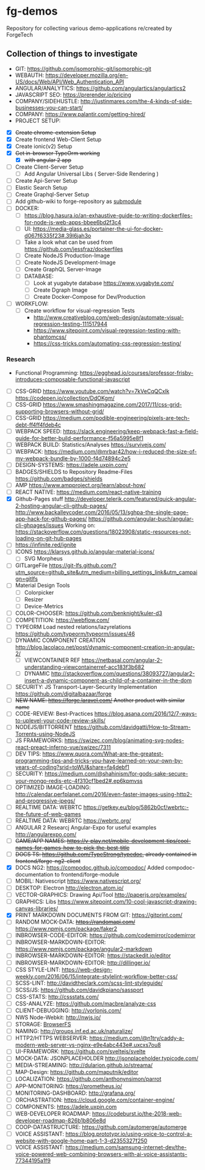 # fg-demos
Repository for collecting various demo-applications re/created by ForgeTech

## Collection of things to investigate

* GIT: https://github.com/isomorphic-git/isomorphic-git
* WEBAUTH: https://developer.mozilla.org/en-US/docs/Web/API/Web_Authentication_API
* ANGULAR/ANALYTICS: https://github.com/angulartics/angulartics2
* JAVASCRIPT SEO: https://prerender.io/pricing
* COMPANY/SIDEHUSTLE: http://justinmares.com/the-4-kinds-of-side-businesses-you-can-start/
* COMPANY: https://www.palantir.com/getting-hired/
* PROJECT SETUP:
 * [x] ~~Create chrome-extension Setup~~
 * [x] Create frontend Web-Client Setup
 * [x] Create ionic(v2) Setup
 * [x] ~~Get in-browser TypeOrm working~~
   * [x] ~~with angular 2 app~~
 * [ ] Create Client-Server Setup
   * [ ] Add Angular Universal Libs ( Server-Side Rendering )
 * [ ] Create Api-Server Setup
 * [ ] Elastic Search Setup
 * [ ] Create Graphql-Server Setup
 * [ ] Add github-wiki to forge-repository as [submodule](https://brendancleary.com/2013/03/08/including-a-github-wiki-in-a-repository-as-a-submodule/)
 * [ ] DOCKER:
   * [ ] https://blog.hasura.io/an-exhaustive-guide-to-writing-dockerfiles-for-node-js-web-apps-bbee6bd2f3c4
   * [ ] UI: https://media-glass.es/portainer-the-ui-for-docker-d067f6335f23#.39l6jah3o
   * [ ] Take a look what can be used from https://github.com/jessfraz/dockerfiles
   * [ ] Create NodeJS Production-Image 
   * [ ] Create NodeJS Development-Image 
   * [ ] Create GraphQL Server-Image
   * [ ] DATABASE:
     * [ ] Look at yugabyte database https://www.yugabyte.com/
     * [ ] Create Dgraph Image
     * [ ] Create Docker-Compose for Dev/Production
* [ ] WORKFLOW:
  * [ ] Create workflow for visual-regression Tests
    * http://www.creativebloq.com/web-design/automate-visual-regression-testing-111517944
    * https://www.sitepoint.com/visual-regression-testing-with-phantomcss/
    * https://css-tricks.com/automating-css-regression-testing/
  
### Research
* Functional Programming: https://egghead.io/courses/professor-frisby-introduces-composable-functional-javascript
* [ ] CSS-GRID https://www.youtube.com/watch?v=7kVeCqQCxlk https://codepen.io/collection/DdOKgm/
* [ ] CSS-GRID https://www.smashingmagazine.com/2017/11/css-grid-supporting-browsers-without-grid/
* [ ] CSS-GRID https://medium.com/podible-engineering/pixels-are-tech-debt-ff4ff4fdeb4c
* [ ] WEBPACK SPEED: https://slack.engineering/keep-webpack-fast-a-field-guide-for-better-build-performance-f56a5995e8f1
* [ ] WEBPACK BUILD: Statistics/Analyses https://survivejs.com/
* [ ] WEBPACK: https://medium.com/@mrbar42/how-i-reduced-the-size-of-my-webpack-bundle-by-1000-f4d74894c2e5
* [ ] DESIGN-SYSTEMS: https://adele.uxpin.com/
* [ ] BADGES/SHIELDS to Repository Readme-Files https://github.com/badges/shields
* [ ] AMP https://www.ampproject.org/learn/about-how/
* [ ] REACT NATIVE: https://medium.com/react-native-training 
* [x] Github-Pages stuff http://developer.telerik.com/featured/quick-angular-2-hosting-angular-cli-github-pages/
      http://www.backalleycoder.com/2016/05/13/sghpa-the-single-page-app-hack-for-github-pages/
      https://github.com/angular-buch/angular-cli-ghpages/issues
      Working on: https://stackoverflow.com/questions/18023908/static-resources-not-loading-on-git-hub-pages
* [ ] https://infinite.red/ignite
* [ ] ICONS https://klarsys.github.io/angular-material-icons/
   * [ ] SVG Morpheus 
* [ ] GITLargeFile https://git-lfs.github.com/?utm_source=github_site&utm_medium=billing_settings_link&utm_campaign=gitlfs
* [ ] Material Design Tools
   * [ ] Colorpicker
   * [ ] Resizer
   * [ ] Device-Metrics
* [ ] COLOR-CHOOSER: https://github.com/benknight/kuler-d3
* [ ] COMPETITION: https://webflow.com/
* [ ] TYPEORM Load nested relations/lazyrelations https://github.com/typeorm/typeorm/issues/46
* [ ] DYNAMIC COMPONENT CREATION http://blog.lacolaco.net/post/dynamic-component-creation-in-angular-2/
   * [ ] VIEWCONTAINER REF https://netbasal.com/angular-2-understanding-viewcontainerref-acc183f3b682
   * [ ] DYNAMIC http://stackoverflow.com/questions/38093727/angular2-insert-a-dynamic-component-as-child-of-a-container-in-the-dom
* [ ] SECURITY: JS Transport-Layer-Security Implementation https://github.com/digitalbazaar/forge
* [ ] ~~NEW NAME: https://forge.laravel.com/ Another product with similar name~~
* [ ] CODE-REVIEW: Best-Practices https://blog.asana.com/2016/12/7-ways-to-uplevel-your-code-review-skills/
* [ ] NODEJS/BITTORRENT https://github.com/davidgatti/How-to-Stream-Torrents-using-NodeJS
* [ ] JS FRAMEWORKS: https://swizec.com/blog/animating-svg-nodes-react-preact-inferno-vue/swizec/7311
* [ ] DEV TIPS: https://www.quora.com/What-are-the-greatest-programming-tips-and-tricks-you-have-learned-on-your-own-by-years-of-coding?srid=toWU&share=fa4debf1
* [ ] SECURITY: https://medium.com/@shahinism/for-gods-sake-secure-your-mongo-redis-etc-4f310cf1bed2#.ep6kpmvss
* [ ] OPTIMIZED IMAGE-LOADING: http://calendar.perfplanet.com/2016/even-faster-images-using-http2-and-progressive-jpegs/
* [ ] REALTIME DATA: WEBRTC https://getkey.eu/blog/5862b0cf/webrtc:-the-future-of-web-games
* [ ] REALTIME DATA: WEBRTC https://webrtc.org/
* [ ] ANGULAR 2 Researcj Angular-Expo for useful examples http://angularexpo.com/
* [ ] ~~GAME/APP NAMES: https://v-play.net/mobile-development-tips/cool-names-for-games-how-to-pick-the-best-title~~
* [ ] ~~DOCS TS: https://github.com/TypeStrong/typedoc, already contained in frontend/forge-ng2-client~~
* [x] DOCS NG2: https://compodoc.github.io/compodoc/ Added compodoc-documentation to frontend/forge-module
* [ ] MOBIL: Nativescript https://www.nativescript.org/
* [ ] DESKTOP: Electron http://electron.atom.io/
* [ ] VECTOR-GRAPHICS: Drawing Api/Tool http://paperjs.org/examples/
* [ ] GRAPHICS: Libs https://www.sitepoint.com/10-cool-javascript-drawing-canvas-libraries/
* [x] PRINT MARKDOWN DOCUMENTS FROM GIT: https://gitprint.com/
* [ ] RANDOM MOCK-DATA: <del>https://randomapi.com/</del> https://www.npmjs.com/package/faker2
* [ ] INBROWSER-CODE-EDITOR: https://github.com/codemirror/codemirror
* [ ] INBROWSER-MARKDOWN-EDITOR: https://www.npmjs.com/package/angular2-markdown
* [ ] INBROWSER-MARKDOWN-EDITOR: https://stackedit.io/editor
* [ ] INBROWSER-MARKDOWN-EDITOR: http://dillinger.io/
* [ ] CSS STYLE-LINT: https://web-design-weekly.com/2016/06/15/integrate-stylelint-workflow-better-css/
* [ ] SCSS-LINT: http://davidtheclark.com/scss-lint-styleguide/
* [ ] SCSS/JS: https://github.com/davidkpiano/sassport
* [ ] CSS-STATS: http://cssstats.com/
* [ ] CSS-ANALYZE: https://github.com/macbre/analyze-css
* [ ] CLIENT-DEBUGGING: http://vorlonjs.com/
* [ ] NWS Node-Webkit: http://nwjs.io/ 
* [ ] STORAGE: [BrowserFS](https://github.com/jvilk/BrowserFS/wiki)
* [ ] NAMING: http://groups.inf.ed.ac.uk/naturalize/
* [ ] HTTP2/HTTPS WEBSERVER: https://medium.com/@n1try/caddy-a-modern-web-server-vs-nginx-e9e4abc443e#.uxcxs7ou8
* [ ] UI-FRAMEWORK: https://github.com/sveltejs/svelte
* [ ] MOCK-DATA: JSONPLACEHOLDER http://jsonplaceholder.typicode.com/
* [ ] MEDIA-STREAMING: http://dularion.github.io/streama/
* [ ] MAP-Design: https://github.com/maputnik/editor
* [ ] LOCALIZATION: https://github.com/anthonynsimon/parrot
* [ ] APP-MONITORING: https://prometheus.io/
* [ ] MONITORING-DASHBOARD: http://grafana.org/
* [ ] ORCHASTRATION: https://cloud.google.com/container-engine/
* [ ] COMPONENTS: https://adele.uxpin.com
* [ ] WEB-DEVELOPER ROADMAP: https://codeburst.io/the-2018-web-developer-roadmap-826b1b806e8d
* [ ] COOP-DATASTRUCTURE: https://github.com/automerge/automerge
* [ ] VOICE ASSISTANT: https://blog.prototypr.io/using-voice-to-control-a-website-with-google-home-part-1-3-d2355327f250
* [ ] VOICE ASSISTANT: https://medium.com/samsung-internet-dev/the-voice-powered-web-combining-browsers-with-ai-voice-assistants-77344195a1f9
